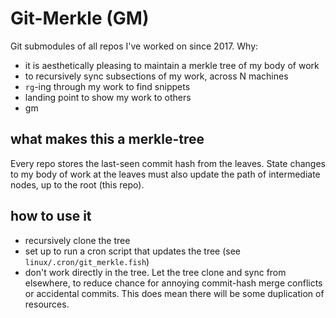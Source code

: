 # Git-Merkle (GM) 
Git submodules of all repos I've worked on since 2017. Why:
- it is aesthetically pleasing to maintain a merkle tree of my body of work
- to recursively sync subsections of my work, across N machines
- `rg`-ing through my work to find snippets
- landing point to show my work to others
- gm

## what makes this a merkle-tree
Every repo stores the last-seen commit hash from the leaves. State changes to my body of work at the leaves must also
update the path of intermediate nodes, up to the root (this repo). 

## how to use it
- recursively clone the tree
- set up to run a cron script that updates the tree (see `linux/.cron/git_merkle.fish`)
- don't work directly in the tree. Let the tree clone and sync from elsewhere, to reduce chance for annoying commit-hash merge conflicts or accidental commits. This does mean there will be some duplication of resources. 
